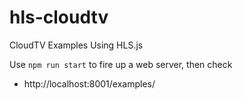 # hls-cloudtv
CloudTV Examples Using HLS.js


Use `npm run start` to fire up a web server, then check

- http://localhost:8001/examples/